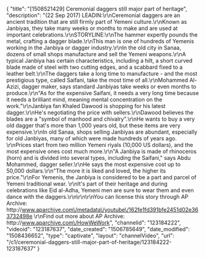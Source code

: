{
    "title": "[1508521429] Ceremonial daggers still major part of heritage",
    "description": "(22 Sep 2017) LEADIN:\r\nCeremonial daggers are an ancient tradition that are still firmly part of Yemeni culture.\r\nKnown as Janbiyas, they take many weeks or months to make and are used at important celebrations.\r\nSTORYLINE:\r\nThe hammer expertly pounds the metal, crafting a dagger blade.\r\nThis man is one of hundreds of Yemenis working in the Janbiya or dagger industry.\r\nIn the old city in Sanaa, dozens of small shops manufacture and sell the Yemeni weapons.\r\nA typical Janbiya has certain characteristics, including a hilt, a short curved blade made of steel with two cutting edges, and a scabbard fixed to a leather belt.\r\nThe daggers take a long time to manufacture - and the most prestigious type, called Saifani, take the most time of all.\r\nMohammed Al-Azizi, dagger maker, says standard Janbiyas take weeks or even months to produce.\r\n\"As for the expensive Saifani, it needs a very long time because it needs a brilliant mind, meaning mental concentration on the work.\"\r\nJanbiya fan Khaled Dawood is shopping for his latest dagger.\r\nHe's negotiating the price with sellers.\r\nDawood believes the blades are a \"symbol of manhood and chivalry\".\r\nHe wants to buy a very old dagger that's more than 1,000 years old, but these items are very expensive.\r\nIn old Sanaa, shops selling Janbiyas are abundant, especially for old Janbiyas, many of which were made hundreds of years ago. \r\nPrices start from two million Yemeni riyals (10,000 US dollars), and the most expensive ones cost much more.\r\n\"A Janbiya is made of rhinoceros (horn) and is divided into several types, including the Saifani,\" says Abdu Mohammed, dagger seller.\r\nHe says the most expensive cost up to 50,000 dollars.\r\n\"The more it is liked and loved, the higher its price.\"\r\nFor Yemenis, the Janbiya is considered to be a part and parcel of Yemeni traditional wear. \r\nIt's part of their heritage and during celebrations like Eid al-Adha, Yemeni men are sure to wear them and even dance with the daggers.\r\n\r\n\r\nYou can license this story through AP Archive: http:\/\/www.aparchive.com\/metadata\/youtube\/162fe1fd391bfe2451d02e363732498e \r\nFind out more about AP Archive: http:\/\/www.aparchive.com\/HowWeWork",
    "channelid": "123184222",
    "videoid": "123187637",
    "date_created": "1506785649",
    "date_modified": "1508436652",
    "type": "captivate",
    "layout": "channelVideo",
    "url": "\/c1\/ceremonial-daggers-still-major-part-of-heritage\/123184222-123187637"
}